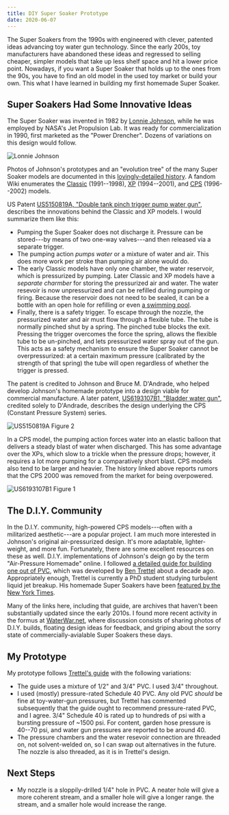 ```yaml
---
title: DIY Super Soaker Prototype
date: 2020-06-07
---
```


The Super Soakers from the 1990s with engineered with clever, patented ideas
advancing toy water gun technology. Since the early 200s, toy manufacturers have
abandoned these ideas and regressed to selling cheaper, simpler models that take
up less shelf space and hit a lower price point. Nowadays, if you want a Super
Soaker that holds up to the ones from the 90s, you have to find an old model in
the used toy market or build your own. This what I have learned in building my
first homemade Super Soaker.

## Super Soakers Had Some Innovative Ideas

The Super Soaker was invented in 1982 by
[Lonnie Johnson](https://en.wikipedia.org/wiki/Lonnie_Johnson_(inventor)), while
he was employed by NASA's Jet Propulsion Lab. It was ready for commercialization
in 1990, first marketed as the "Power Drencher". Dozens of variations on this
design would follow.

![Lonnie Johnson](/static/iamges/lonnie-johnson.jpg)

Photos of Johnson's prototypes and an "evolution tree" of the many Super Soaker
models are documented in this
[lovingly-detailed history](http://www.isoaker.com/Info/history_supersoaker.html).
A fandom Wiki enumerates the
[Classic](https://nerf.fandom.com/wiki/Classic_Super_Soaker) (1991--1998),
[XP](https://nerf.fandom.com/wiki/XP) (1994--2001), and
[CPS](https://nerf.fandom.com/wiki/CPS) (1996--2002) models.

US Patent [US5150819A, "Double tank pinch trigger pump water gun"](https://patents.google.com/patent/US5150819A/en),
describes the innovations behind the Classic and XP models. I would
summarize them like this:

* Pumping the Super Soaker does not discharge it. Pressure can be stored---by
  means of two one-way valves---and then released via a separate trigger.
* The pumping action *pumps water* or a mixture of water and air. This does more
  work per stroke than pumping air alone would do.
* The early Classic models have only one chamber, the water reservoir, which is
  pressurized by pumping. Later Classic and XP models have a *separate charmber*
  for storing the pressurized air and water. The water resevoir is now
  unpressurized and can be refilled during pumping or firing. Because the reservoir does
  not need to be sealed, it can be a bottle with an open hole for refilling or even
  [a swimming pool](https://nerfpedialegacy.fandom.com/wiki/XP_Pool_Pumper_Blaster).
* Finally, there is a safety trigger. To escape through the nozzle, the
  pressurized water and air must flow through a flexible tube. The tube is
  normally pinched shut by a spring. The pinched tube blocks the exit. Pressing
  the trigger overcomes the force the spring, allows the flexible tube to be
  un-pinched, and lets pressurized water spray out of the gun. This acts as a
  safety mechanism to ensure the Super Soaker cannot be overpressurized: at a
  certain maximum pressure (calibrated by the strength of that spring) the tube
  will open regardless of whether the trigger is pressed.

The patent is credited to Johnson and Bruce M. D'Andrade, who helped develop
Johnson's homemade prototype into a design viable for commercial manufacture.
A later patent, [US6193107B1, "Bladder water gun"](https://patents.google.com/patent/US6193107B1/en),
credited solely to D'Andrade, describes the design underlying the CPS (Constant
Pressure System) series.

![US5150819A Figure 2](/static/images/US5150819A-Fig2.png)

In a CPS model, the pumping action forces water into an elastic balloon that
delivers a steady blast of water when discharged. This has some advantage over
the XPs, which slow to a trickle when the pressure drops; however, it requires a
lot more pumping for a comparatively short blast. CPS models also tend to be
larger and heavier. The history linked above reports rumors that the CPS 2000
was removed from the market for being overpowered.

![US6193107B1 Figure 1](/static/images/US6193107B1-Fig1.png)


## The D.I.Y. Community

In the D.I.Y. community, high-powered CPS models---often with a militarized
aesthetic---are a popular project. I am much more interested in Johnson's
original air-pressurized design. It's more adaptable, lighter-weight, and more
fun. Fortunately, there are some excellent resources on these as well. D.I.Y.
implementations of Johnson's deign go by the term "Air-Pressure Homemade" online. I followed
[a detailed guide for building one out of PVC](http://www.sscentral.org/homemade/aph/),
which was developed by
[Ben Trettel](http://trettel.org/) about a decade ago. Appropriately enough,
Trettel is currently a PhD student studying turbulent liquid jet breakup.
His homemade Super Soakers have been
[featured by the New York Times](https://www.nytimes.com/2013/08/04/magazine/who-made-that-super-soaker.html).

Many of the links here, including that guide, are archives that haven't been
substantially updated since the early 2010s. I found more recent activity in the
formus at [WaterWar.net](https://waterwar.net/forum/index.php), where discussion
consists of sharing photos of D.I.Y. builds, floating design ideas for
feedback, and griping about the sorry state of commercially-avialable Super
Soakers these days.

## My Prototype

My prototype follows [Trettel's guide](http://www.sscentral.org/homemade/aph/)
with the following variations:

* The guide uses a mixture of 1/2" and 3/4" PVC. I used 3/4" throughout.
* I used (mostly) pressure-rated Schedule 40 PVC. Any old PVC *should* be fine
  at toy-water-gun pressures, but Trettel has commented subsequently that the
  guide ought to recommend pressure-rated PVC, and I agree. 3/4" Schedule 40 is
  rated up to hundreds of psi with a bursting pressure of ~1500 psi. For
  content, garden hose pressure is 40--70 psi, and water gun pressures are
  reported to be around 40.
* The pressure chambers and the water resevoir connection are threaded on, not
  solvent-welded on, so I can swap out alternatives in the future. The nozzle is
  also threaded, as it is in Trettel's design.

## Next Steps

* My nozzle is a sloppily-drilled 1/4" hole in PVC. A neater hole will give a
  more coherent stream, and a smaller hole will give a longer range.
  the stream, and a smaller hole would increase the range.
